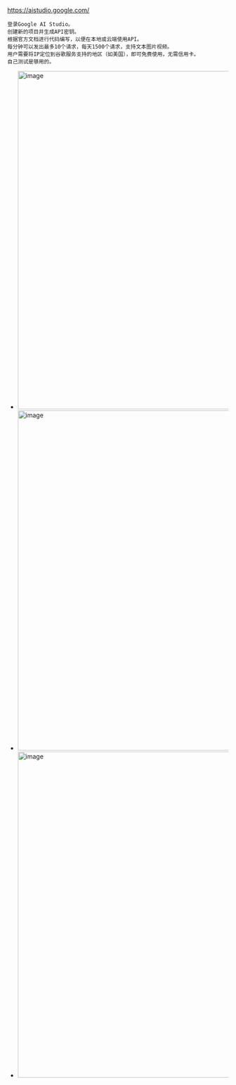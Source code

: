 https://aistudio.google.com/
```
登录Google AI Studio。
创建新的项目并生成API密钥。
根据官方文档进行代码编写，以便在本地或云端使用API。
每分钟可以发出最多10个请求，每天1500个请求，支持文本图片视频。
用户需要将IP定位到谷歌服务支持的地区（如美国），即可免费使用，无需信用卡。
自己测试是够用的。
```
- <img width="769" alt="image" src="https://github.com/user-attachments/assets/305c5563-86be-40b5-8112-78edc2d621fe" />
- <img width="773" alt="image" src="https://github.com/user-attachments/assets/5428a75f-4ca4-41c4-96ae-191f356910e3" />
- <img width="741" alt="image" src="https://github.com/user-attachments/assets/63f0f28e-6217-4bc6-a827-b98f15baf1d7" />

